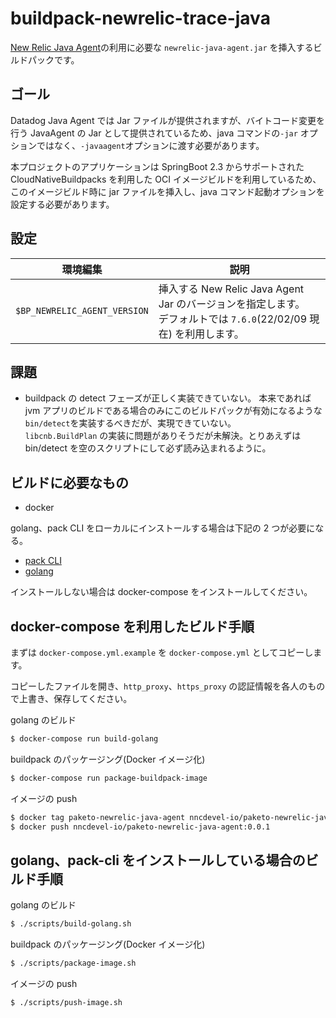# buildpack-newrelic-trace-java

[New Relic Java Agent](https://docs.newrelic.com/jp/docs/apm/agents/java-agent/installation/install-java-agent/)の利用に必要な `newrelic-java-agent.jar` を挿入するビルドパックです。

## ゴール

Datadog Java Agent では Jar ファイルが提供されますが、バイトコード変更を行う JavaAgent の Jar として提供されているため、java コマンドの`-jar` オプションではなく、`-javaagent`オプションに渡す必要があります。

本プロジェクトのアプリケーションは SpringBoot 2.3 からサポートされた CloudNativeBuildpacks を利用した OCI イメージビルドを利用しているため、このイメージビルド時に jar ファイルを挿入し、java コマンド起動オプションを設定する必要があります。

## 設定

| 環境編集                     | 説明                                                                                                                   |
| ---------------------------- | ---------------------------------------------------------------------------------------------------------------------- |
| `$BP_NEWRELIC_AGENT_VERSION` | 挿入する New Relic Java Agent Jar のバージョンを指定します。 <br> デフォルトでは `7.6.0`(22/02/09 現在) を利用します。 |

## 課題

-   buildpack の detect フェーズが正しく実装できていない。
    本来であれば jvm アプリのビルドである場合のみにこのビルドパックが有効になるような`bin/detect`を実装するべきだが、実現できていない。<br> `libcnb.BuildPlan` の実装に問題がありそうだが未解決。とりあえずは bin/detect を空のスクリプトにして必ず読み込まれるように。

## ビルドに必要なもの

-   docker

golang、pack CLI をローカルにインストールする場合は下記の 2 つが必要になる。

-   [pack CLI](https://buildpacks.io/docs/install-pack/)
-   [golang](https://golang.org/doc/install)

インストールしない場合は docker-compose をインストールしてください。

## docker-compose を利用したビルド手順

まずは `docker-compose.yml.example` を `docker-compose.yml` としてコピーします。

コピーしたファイルを開き、`http_proxy`、`https_proxy` の認証情報を各人のもので上書き、保存してください。

golang のビルド

```bash
$ docker-compose run build-golang
```

buildpack のパッケージング(Docker イメージ化)

```bash
$ docker-compose run package-buildpack-image
```

イメージの push

```bash
$ docker tag paketo-newrelic-java-agent nncdevel-io/paketo-newrelic-java-agent:0.0.1
$ docker push nncdevel-io/paketo-newrelic-java-agent:0.0.1
```

## golang、pack-cli をインストールしている場合のビルド手順

golang のビルド

```bash
$ ./scripts/build-golang.sh
```

buildpack のパッケージング(Docker イメージ化)

```bash
$ ./scripts/package-image.sh
```

イメージの push

```bash
$ ./scripts/push-image.sh
```
